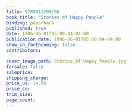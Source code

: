```yaml
---
title: 9780811209786
book_title: "Stories of Happy People"
binding: paperback
published: true
date: 1986-06-01T05:00:04-04:00
publication_date: 1986-06-01T05:00:04-04:00
show_in_forthcoming: false
contributors:

cover_image_path: Stories_Of_Happy_People.jpg
forsale: false
saleprice:
shipping_charge:
price_us: 14.95
price_cn:
trim_size:
page_count:
---
```


